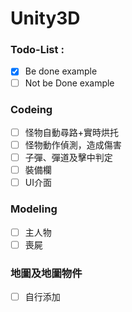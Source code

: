 # Unity3D
### Todo-List :
- [x] Be done example
- [ ] Not be Done example
### Codeing
- [ ] 怪物自動尋路+實時烘托
- [ ] 怪物動作偵測，造成傷害
- [ ] 子彈、彈道及擊中判定
- [ ] 裝備欄
- [ ] UI介面
### Modeling
- [ ] 主人物
- [ ] 喪屍
### 地圖及地圖物件
- [ ] 自行添加
